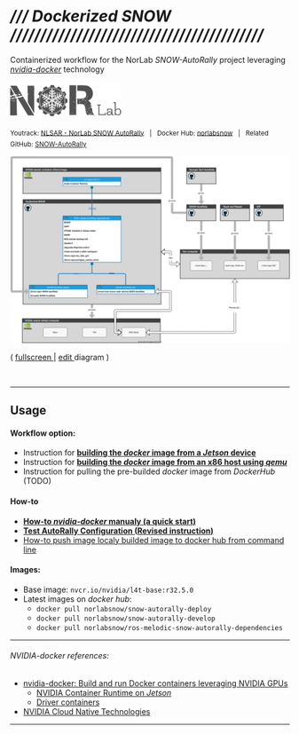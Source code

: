 # _/// Dockerized SNOW //////////////////////////////////////////_

Containerized workflow for the NorLab _SNOW-AutoRally_ project leveraging [_nvidia-docker_](https://github.com/NVIDIA/nvidia-docker) technology

<p> <img src="./images/norlab_logo_acronym_dark.png" width="200"> </p>

<sub>
Youtrack: <a href="https://redleader.myjetbrains.com/youtrack/dashboard?id=bce3112d-bda1-425c-8628-802a047be4d3">NLSAR - NorLab SNOW AutoRally</a>
&nbsp; | &nbsp; Docker Hub:
<a href="https://hub.docker.com/u/norlabsnow">norlabsnow</a>
&nbsp; | &nbsp; Related GitHub:
<a href="https://github.com/RedLeader962/autorally">SNOW-AutoRally</a>
</sub>

<br>
<p>
<a href="https://viewer.diagrams.net/?target=blank&highlight=0000ff&edit=_blank&layers=1&nav=1&title=dockerized_snow_plan.drawio#Uhttps%3A%2F%2Fraw.githubusercontent.com%2FRedLeader962%2FDockerized-SNOW%2Fmaster%2Fdrawio%2Fdockerized_snow_plan.drawio">
<img src="drawio/dockerized_snow_plan.svg">
</a>
</p>
<p>
( 
<a href="https://viewer.diagrams.net/?target=blank&highlight=0000ff&edit=_blank&layers=1&nav=1&title=dockerized_snow_plan.drawio#Uhttps%3A%2F%2Fraw.githubusercontent.com%2FRedLeader962%2FDockerized-SNOW%2Fmaster%2Fdrawio%2Fdockerized_snow_plan.drawio">
fullscreen
</a>
  |  <a href="https://app.diagrams.net/?mode=github#HRedLeader962%2FDockerized-SNOW%2Fmaster%2Fdrawio%2Fdockerized_snow_plan.drawio" target="_blank" rel="noopener noreferrer">edit
</a>
diagram )
</p>
<br>

---
## Usage

#### Workflow option:

- Instruction for [**building the _docker_ image from a _Jetson_ device**](README_Jetson_builded.md)
- Instruction for [**building the _docker_ image from an x86 host using _qemu_**](README_cross_compiler.md)
- Instruction for pulling the pre-builded _docker_ image from _DockerHub_ (TODO)

#### How-to
- [**How-to _nvidia-docker_ manualy (a quick start)**](README_docker_manualy_quickstart.md)
- [**Test AutoRally Configuration (**Revised instruction**)**](https://github.com/RedLeader962/SNOW-AutoRally#test-autorally-configuration-in-gazebo-revised-instruction)
- [How-to push image localy builded image to docker hub from command line](README_push_to_dockerhub.md)


#### Images:
- Base image: `nvcr.io/nvidia/l4t-base:r32.5.0`
- Latest images on _docker hub_: 
   - `docker pull norlabsnow/snow-autorally-deploy`
   - `docker pull norlabsnow/snow-autorally-develop`
   - `docker pull norlabsnow/ros-melodic-snow-autorally-dependencies`
  
---
###### _NVIDIA-docker_ references:
- [nvidia-docker: Build and run Docker containers leveraging NVIDIA GPUs](https://github.com/NVIDIA/nvidia-docker) 
  - [NVIDIA Container Runtime on _Jetson_](https://github.com/NVIDIA/nvidia-docker/wiki/NVIDIA-Container-Runtime-on-Jetson)
  - [Driver containers](https://github.com/NVIDIA/nvidia-docker/wiki/Driver-containers)
- [NVIDIA Cloud Native Technologies](https://docs.nvidia.com/datacenter/cloud-native/#)

---




 

